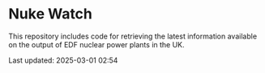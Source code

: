 # Nuke Watch

This repository includes code for retrieving the latest information available on the output of EDF nuclear power plants in the UK.

Last updated: 2025-03-01 02:54